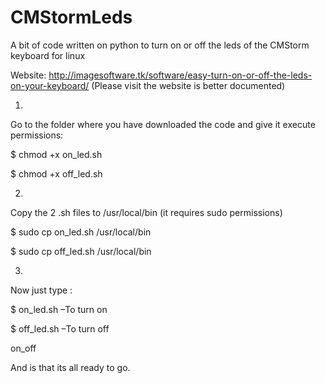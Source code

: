 # CMStormLeds
 A bit of code written on python to turn on or off the leds of the CMStorm keyboard for linux
 
 Website: http://imagesoftware.tk/software/easy-turn-on-or-off-the-leds-on-your-keyboard/
 (Please visit the website is better documented)

1.
Go to the folder where you have downloaded the code and give it execute permissions:

$ chmod +x on_led.sh

$ chmod +x off_led.sh



 

2.

Copy the 2 .sh files to /usr/local/bin (it requires sudo permissions)

$ sudo cp on_led.sh /usr/local/bin

$ sudo cp off_led.sh /usr/local/bin


 
3.

Now just type :

$ on_led.sh  –To turn on

$ off_led.sh  –To turn off

on_off

And is that its all ready to go.
